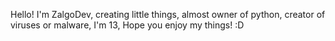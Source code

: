 Hello! I'm ZalgoDev, creating little things, almost owner of python, creator of viruses or malware, I'm 13, Hope you enjoy my things! :D
